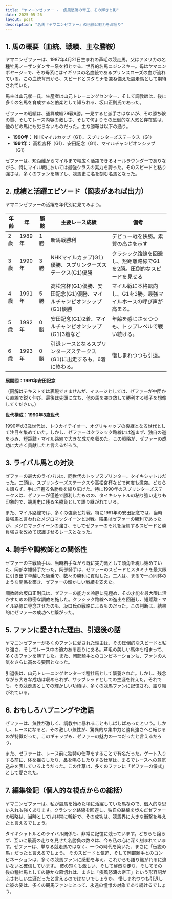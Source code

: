 ```yaml
---
title: "ヤマニンゼファー -  疾風怒濤の帝王、その輝きと影"
date: 2025-05-26
layout: post
description: "名馬『ヤマニンゼファー』の伝説と魅力を深堀り"
---
```


## 1. 馬の概要（血統、戦績、主な勝鞍）

ヤマニンゼファーは、1987年4月21日生まれの芦毛の競走馬。父はアメリカの名種牡馬ノーザンダンサー系を祖とする、世界的名馬ニジンスキー。母はヤマニンボヤージュで、その母系にはイギリスの名血統であるプリンスローズの血が流れている。この血統背景から、スピードとスタミナを兼ね備えた競走馬として期待されていた。

馬主は山元孝一氏、生産者は山元トレーニングセンター、そして調教師は、後に多くの名馬を育成する名伯楽として知られる、坂口正則氏であった。

ゼファーの戦績は、通算成績28戦9勝。一見すると派手さはないが、その勝ち鞍の質、そしてレース内容の激しさ、そして何よりその圧倒的な人気と存在感は、他のどの馬にも劣らないものだった。主な勝鞍は以下の通り。

* **1990年：**  NHKマイルカップ（G1）、スプリンターズステークス（G1）
* **1991年：**  高松宮杯（G1）、安田記念（G1）、マイルチャンピオンシップ（G1）


ゼファーは、短距離からマイルまで幅広く活躍できるオールラウンダーでありながら、特にマイル戦においては最強クラスの実力を誇った。そのスピードと粘り強さは、多くのファンを魅了し、競馬史に名を刻む名馬となった。


## 2. 成績と活躍エピソード（図表があれば出力）

ヤマニンゼファーの活躍を年代別に見てみよう。

| 年齢 | 年 | 勝鞍 | 主要レース成績 | 備考 |
|---|---|---|---|---|
| 2歳 | 1989年 | 1勝 | 新馬戦勝利 |  デビュー戦を快勝。素質の高さを示す |
| 3歳 | 1990年 | 3勝 | NHKマイルカップ(G1)優勝、スプリンターズステークス(G1)優勝 |  クラシック路線を回避し、短距離路線でG1を2勝。圧倒的なスピードを見せる |
| 4歳 | 1991年 | 5勝 | 高松宮杯(G1)優勝、安田記念(G1)優勝、マイルチャンピオンシップ(G1)優勝 |  マイル戦に本格転向し、G1を3勝。最強マイルホースの呼び声が高まる。 |
| 5歳 | 1992年 | 0勝 | 安田記念(G1)2着、マイルチャンピオンシップ(G1)3着など |  年齢を感じさせつつも、トップレベルで戦い続ける。 |
| 6歳 | 1993年 | 0勝 |  引退レースとなるスプリンターズステークス(G1)に出走するも、6着に終わる。 |  惜しまれつつも引退。 |


**展開図：1991年安田記念**

（図解はテキストでは表現できませんが、イメージとしては、ゼファーが中団から直線で鋭く伸び、最後は先頭に立ち、他の馬を突き放して勝利する様子を想像してください。）

**世代構成：1990年3歳世代**

1990年の3歳世代は、トウカイテイオー、オグリキャップの後継となる世代として注目を集めていた。しかし、ゼファーはクラシック路線には進まず、独自の道を歩み、短距離・マイル路線で大きな成功を収めた。この戦略が、ゼファーの成功に大きく貢献したと言えるだろう。


## 3. ライバル馬との対決

ゼファーの最大のライバルは、同世代のトップスプリンター、タイキシャトルだった。二頭は、スプリンターズステークスや高松宮杯などで何度も激突。どちらも譲らず、手に汗握る名勝負を繰り広げた。特に1990年のスプリンターズステークスは、ゼファーが僅差で勝利したものの、タイキシャトルの粘り強い走りも印象的で、競馬史に残る名勝負として語り継がれている。

また、マイル路線では、多くの強豪と対戦。特に1991年の安田記念では、当時最強馬と言われたメジロマックイーンと対戦。結果はゼファーの勝利であったが、メジロマックイーンの強さ、そしてゼファーのそれを凌駕するスピードと勝負強さを改めて認識させるレースとなった。


## 4. 騎手や調教師との関係性

ゼファーの主戦騎手は、当時若手ながら既に実力派として頭角を現し始めていた、岡部幸雄騎手だった。岡部騎手は、ゼファーのスピードとスタミナを最大限に引き出す卓越した騎乗で、数々の勝利に貢献した。二人は、まるで一心同体のような関係を築き、ゼファーの輝かしい戦績を支えた。

調教師の坂口正則氏は、ゼファーの能力を冷静に見極め、その才能を最大限に活かすための緻密な調教を施した。クラシック路線への進出を回避し、短距離・マイル路線に専念させたのも、坂口氏の戦略によるものだった。この判断は、結果的にゼファーの成功へと繋がった。


## 5. ファンに愛された理由、引退後の話

ヤマニンゼファーが多くのファンに愛された理由は、その圧倒的なスピードと粘り強さ、そしてレース中の迫力ある走りにある。芦毛の美しい馬体も相まって、多くのファンを魅了した。また、岡部騎手とのコンビネーションも、ファンの人気をさらに高める要因となった。

引退後は、山元トレーニングセンターで種牡馬として繋養された。しかし、残念ながら大きな成功は収められず、サラブレッドとしての生涯を終えた。それでも、その競走馬としての輝かしい功績は、多くの競馬ファンに記憶され、語り継がれている。


## 6. おもしろハプニングや逸話

ゼファーは、気性が激しく、調教中に暴れることもしばしばあったという。しかし、レースになると、その激しい気性が、驚異的な集中力と勝負強さへと転じるのが特徴だった。このギャップも、ゼファーの魅力の一つだったと言えるだろう。

また、ゼファーは、レース前に独特の仕草をすることで有名だった。ゲート入りする前に、体を揺らしたり、鼻を鳴らしたりする仕草は、まるでレースへの意気込みを表しているようだった。この仕草は、多くのファンに「ゼファーの儀式」として愛された。


## 7. 編集後記（個人的な視点からの総括）

ヤマニンゼファーは、私が競馬を始めた頃に活躍していた馬なので、個人的な思い入れも強くあります。クラシック路線を回避し、独自の路線を歩んだゼファーの戦略は、当時としては非常に斬新で、その成功は、競馬界に大きな衝撃を与えたと言えるでしょう。

タイキシャトルとのライバル関係も、非常に記憶に残っています。どちらも譲らず、互いに最高の走りを見せた名勝負の数々は、今も私の心に深く刻まれています。ゼファーは、単なる競走馬ではなく、一つの時代を築いた、まさに「伝説の馬」だったと言えるでしょう。  そのスピードと気迫、そして岡部騎手とのコンビネーションは、多くの競馬ファンに感動を与え、これからも語り継がれるに違いないと確信しています。 彼の短くも激しい、そして鮮烈な走り、そしてその後の種牡馬としての静かな幕切れは、まさに「疾風怒濤の帝王」という形容詞がふさわしい生涯だったと言えるのではないでしょうか。  惜しまれつつも引退した彼の姿は、多くの競馬ファンにとって、永遠の憧憬の対象であり続けるでしょう。
